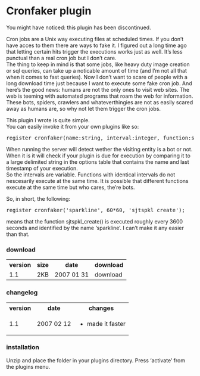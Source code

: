 <!--
  id: 288
  date: 2007-01-31T18:29:19
  modified: 2012-06-26T14:25:03
  slug: wordpress-plugin-cronfaker
  type: post
  excerpt: <p>You might have noticed: this plugin has been discontinued. Cron jobs are a Unix way executing files at scheduled times. If you don&#8217;t have acces to them there are ways to fake it. I figured out a long time ago that letting certain hits trigger the executions works just as well. It&#8217;s less punctual than [&hellip;]</p> 
  content: <p class="notice">You might have noticed: this plugin has been discontinued.</p> <p>Cron jobs are a Unix way executing files at scheduled times. If you don&#8217;t have acces to them there are ways to fake it. I figured out a long time ago that letting certain hits trigger the executions works just as well. It&#8217;s less punctual than a real cron job but I don&#8217;t care.<br /> The thing to keep in mind is that some jobs, like heavy duty image creation or sql queries, can take up a noticable amount of time (and I&#8217;m not all that when it comes to fast queries). Now I don&#8217;t want to scare of people with a long download time just because I want to execute some fake cron job. And here&#8217;s the good news: humans are not the only ones to visit web sites. The web is teeming with automated programs that roam the web for information. These bots, spiders, crawlers and whateverthingies are not as easily scared away as humans are, so why not let them trigger the cron jobs.</p> <p class="noend">This plugin I wrote is quite simple.<br /> You can easily invoke it from your own plugins like so:</p> <pre class="code">register_cronfaker(name:string, interval:integer, function:string);</pre> <p /> <p>When running the server will detect wether the visiting entity is a bot or not. When it is it will check if your plugin is due for execution by comparing it to a large delimited string in the options table that contains the name and last timestamp of your execution.<br />So the intervals are variable. Functions with identical intervals do not nescesarily execute at the same time. It is possible that different functions execute at the same time but who cares, the&#8217;re bots.</p> <p class="noend">So, in short, the following:</p> <pre class="code">register_cronfaker('sparkline', 60*60, 'sjtspkl_create');</pre> <p>means that the function sjtspkl_create() is executed roughly every 3600 seconds and identified by the name &#8216;sparkline&#8217;. I can&#8217;t make it any easier than that.</p> <h3>download</h3> <table cellpadding="0" cellspacing="0" class="download"> <tr> <th>version</th> <th>size</th> <th>date</th> <th>download</th> </tr> <tr> <td>1.1</td> <td>2KB</td> <td>2007 01 31</td> <td>download</td> </tr> </table> <p /> <h3>changelog</h3> <table width="300"> <tr> <th>version</th> <th>date</th> <th>changes</th> </tr> <tr> <td>1.1</td> <td>2007 02 12</td> <td> <ul> <li>made it faster</li> </ul> </td> </tr> </table> <p /> <h3>installation</h3> <p>Unzip and place the folder in your plugins directory. Press &#8216;activate&#8217; from the plugins menu.</p> 
  categories: uncategorized
  tags: 
-->

# Cronfaker plugin

<p class="notice">You might have noticed: this plugin has been discontinued.</p>
<p>Cron jobs are a Unix way executing files at scheduled times. If you don&#8217;t have acces to them there are ways to fake it. I figured out a long time ago that letting certain hits trigger the executions works just as well. It&#8217;s less punctual than a real cron job but I don&#8217;t care.<br />
The thing to keep in mind is that some jobs, like heavy duty image creation or sql queries, can take up a noticable amount of time (and I&#8217;m not all that when it comes to fast queries). Now I don&#8217;t want to scare of people with a long download time just because I want to execute some fake cron job. And here&#8217;s the good news: humans are not the only ones to visit web sites. The web is teeming with automated programs that roam the web for information. These bots, spiders, crawlers and whateverthingies are not as easily scared away as humans are, so why not let them trigger the cron jobs.</p>
<p class="noend">This plugin I wrote is quite simple.<br />
You can easily invoke it from your own plugins like so:</p>
<pre class="code">register_cronfaker(name:string, interval:integer, function:string);</pre>
<p />
<p>When running the server will detect wether the visiting entity is a bot or not. When it is it will check if your plugin is due for execution by comparing it to a large delimited string in the options table that contains the name and last timestamp of your execution.<br />So the intervals are variable. Functions with identical intervals do not nescesarily execute at the same time. It is possible that different functions execute at the same time but who cares, the&#8217;re bots.</p>
<p class="noend">So, in short, the following:</p>
<pre class="code">register_cronfaker('sparkline', 60*60, 'sjtspkl_create');</pre>
<p>means that the function sjtspkl_create() is executed roughly every 3600 seconds and identified by the name &#8216;sparkline&#8217;. I can&#8217;t make it any easier than that.</p>
<h3>download</h3>
<table cellpadding="0" cellspacing="0" class="download">
<tr>
<th>version</th>
<th>size</th>
<th>date</th>
<th>download</th>
</tr>
<tr>
<td>1.1</td>
<td>2KB</td>
<td>2007 01 31</td>
<td>download</td>
</tr>
</table>
<p />
<h3>changelog</h3>
<table width="300">
<tr>
<th>version</th>
<th>date</th>
<th>changes</th>
</tr>
<tr>
<td>1.1</td>
<td>2007 02 12</td>
<td>
<ul>
<li>made it faster</li>
</ul>
</td>
</tr>
</table>
<p />
<h3>installation</h3>
<p>Unzip and place the folder in your plugins directory. Press &#8216;activate&#8217; from the plugins menu.</p>

